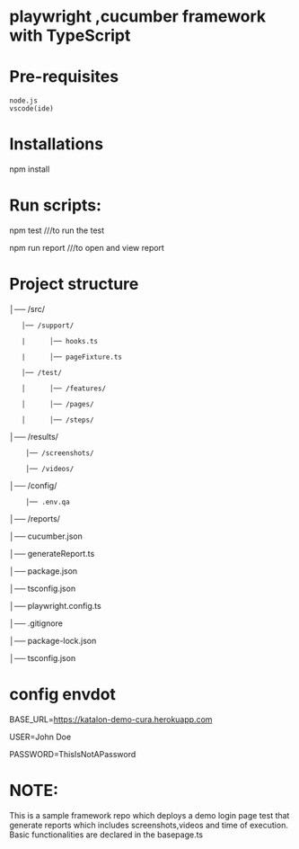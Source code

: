 # playwright ,cucumber framework with TypeScript

# Pre-requisites
    node.js
    vscode(ide)

# Installations
npm install

# Run scripts:

npm test     ///to run the test

npm run report     ///to open and view report

# Project structure
│── /src/

       │── /support/          
       
       |      │── hooks.ts     
       
       |      │── pageFixture.ts 
       
       │── /test/ 
       
       │      │── /features/        
       
       │      │── /pages/ 
       
       │      │── /steps/     
       
│── /results/

        │── /screenshots/ 
        
        │── /videos/ 
        
│── /config/

        │── .env.qa
        
│── /reports/

│── cucumber.json

│── generateReport.ts   

│── package.json        

│── tsconfig.json      

│── playwright.config.ts 

│── .gitignore        

│── package-lock.json

│── tsconfig.json

# config envdot

BASE_URL=https://katalon-demo-cura.herokuapp.com

USER=John Doe

PASSWORD=ThisIsNotAPassword

# NOTE: 

This is a sample framework repo which deploys a demo login page  test that generate reports which includes screenshots,videos and time of execution.
Basic functionalities are declared in the basepage.ts 
